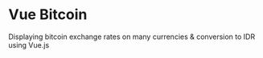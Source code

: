 # Vue Bitcoin
Displaying bitcoin exchange rates on many currencies & conversion to IDR using Vue.js

